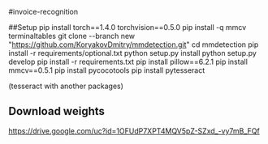 #invoice-recognition


##Setup
pip install torch==1.4.0 torchvision==0.5.0
pip install -q mmcv terminaltables
git clone --branch new "https://github.com/KoryakovDmitry/mmdetection.git"
cd mmdetection
pip install -r requirements/optional.txt
python setup.py install
python setup.py develop
pip install -r requirements.txt
pip install pillow==6.2.1 
pip install mmcv==0.5.1
pip install pycocotools
pip install pytesseract

(tesseract with another packages) 

## Download weights

https://drive.google.com/uc?id=1OFUdP7XPT4MQV5pZ-SZxd_-vy7mB_FQf

